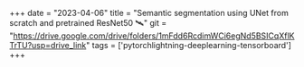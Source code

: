 +++ 
date = "2023-04-06" 
title = "Semantic segmentation using UNet from scratch and pretrained ResNet50 🛰️" 
git = "https://drive.google.com/drive/folders/1mFdd6RcdimWCi6egNd5BSICqXflKTrTU?usp=drive_link" 
tags = ['pytorchlightning-deeplearning-tensorboard'] 
+++